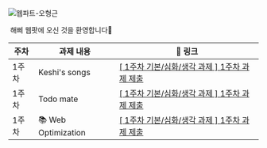 ![웹파트-오형근](https://user-images.githubusercontent.com/79238676/227774852-42882d62-bc9b-4eb1-a060-6d3033989a36.png)

 해삐 웹팟에 오신 것을 환영합니다🌼
 
  <div align="center">
 
 | 주차  | 과제 내용             | 🔗 링크 |
| ----- | --------------------- | ------- |
| 1주차 | Keshi's songs | [ [ 1주차 기본/심화/생각 과제 ] 1주차 과제 제출 ](https://github.com/GO-SOPT-WEB/HyeongGeunOh/pull/1)|
| 1주차 | Todo mate |[ [ 1주차 기본/심화/생각 과제 ] 1주차 과제 제출 ](https://github.com/GO-SOPT-WEB/HyeongGeunOh/pull/1)|
| 1주차 |  📚 Web Optimization    | [ [ 1주차 기본/심화/생각 과제 ] 1주차 과제 제출 ](https://github.com/GO-SOPT-WEB/HyeongGeunOh/pull/1)|

</div>
